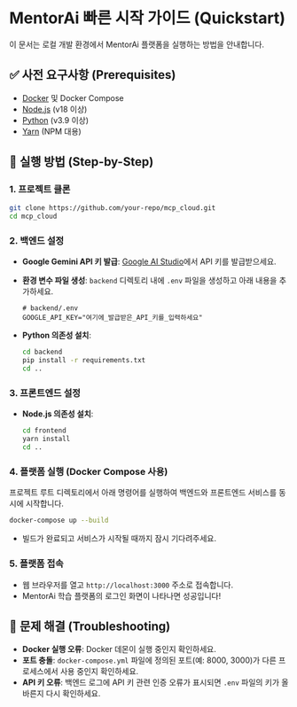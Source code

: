 # MentorAi 빠른 시작 가이드 (Quickstart)

이 문서는 로컬 개발 환경에서 MentorAi 플랫폼을 실행하는 방법을 안내합니다.

## ✅ 사전 요구사항 (Prerequisites)

- [Docker](https://www.docker.com/get-started) 및 Docker Compose
- [Node.js](https://nodejs.org/) (v18 이상)
- [Python](https://www.python.org/downloads/) (v3.9 이상)
- [Yarn](https://classic.yarnpkg.com/en/docs/install) (NPM 대용)

## 🚀 실행 방법 (Step-by-Step)

### 1. 프로젝트 클론

```bash
git clone https://github.com/your-repo/mcp_cloud.git
cd mcp_cloud
```

### 2. 백엔드 설정

- **Google Gemini API 키 발급**: [Google AI Studio](https://aistudio.google.com/app/apikey)에서 API 키를 발급받으세요.
- **환경 변수 파일 생성**: `backend` 디렉토리 내에 `.env` 파일을 생성하고 아래 내용을 추가하세요.

  ```
  # backend/.env
  GOOGLE_API_KEY="여기에_발급받은_API_키를_입력하세요"
  ```

- **Python 의존성 설치**:
  ```bash
  cd backend
  pip install -r requirements.txt
  cd ..
  ```

### 3. 프론트엔드 설정

- **Node.js 의존성 설치**:
  ```bash
  cd frontend
  yarn install
  cd ..
  ```

### 4. 플랫폼 실행 (Docker Compose 사용)

프로젝트 루트 디렉토리에서 아래 명령어를 실행하여 백엔드와 프론트엔드 서비스를 동시에 시작합니다.

```bash
docker-compose up --build
```

- 빌드가 완료되고 서비스가 시작될 때까지 잠시 기다려주세요.

### 5. 플랫폼 접속

- 웹 브라우저를 열고 `http://localhost:3000` 주소로 접속합니다.
- MentorAi 학습 플랫폼의 로그인 화면이 나타나면 성공입니다!

## 🐛 문제 해결 (Troubleshooting)

- **Docker 실행 오류**: Docker 데몬이 실행 중인지 확인하세요.
- **포트 충돌**: `docker-compose.yml` 파일에 정의된 포트(예: 8000, 3000)가 다른 프로세스에서 사용 중인지 확인하세요.
- **API 키 오류**: 백엔드 로그에 API 키 관련 인증 오류가 표시되면 `.env` 파일의 키가 올바른지 다시 확인하세요.